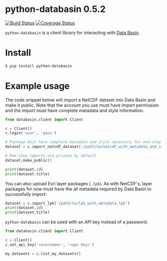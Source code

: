 # python-databasin 0.5.2

[![Build Status](https://travis-ci.org/consbio/python-databasin.png?branch=master)](https://travis-ci.org/consbio/python-databasin) [![Coverage Status](https://coveralls.io/repos/consbio/python-databasin/badge.svg?branch=master&service=github)](https://coveralls.io/github/consbio/python-databasin?branch=master)

```python-databasin``` is a client library for interacting with [Data Basin](http://databasin.org).

# Install
```bash
$ pip install python-databasin
```

# Example usage
The code snippet below will import a NetCDF dataset into Data Basin and make it public. Note that the account you use 
must have import permission and the import must have complete metadata and style information.

```python
from databasin.client import Client

c = Client()
c.login('user', 'pass')

# Package must have complete metadata and style necessary for one-step import
dataset = c.import_netcdf_dataset('/path/to/netcdf_with_metadata_and_style.zip')

# One-step imports are private by default
dataset.make_public()

print(dataset.id)
print(dataset.title)
```

You can also upload Esri layer packages (`.lpk`). As with NetCDF's, layer packages for now must have the all metadata
required by Data Basin to successfully import:

```python
dataset = c.import_lpk('/path/to/lpk_with_metadata.lpk')
print(dataset.id)
print(dataset.title)
```

`python-databasin` can be used with an API key instead of a password:

```python
from databasin.client import Client

c = Client()
c.set_api_key('<username>', '<api key>')

my_datasets = c.list_my_datasets()
```
